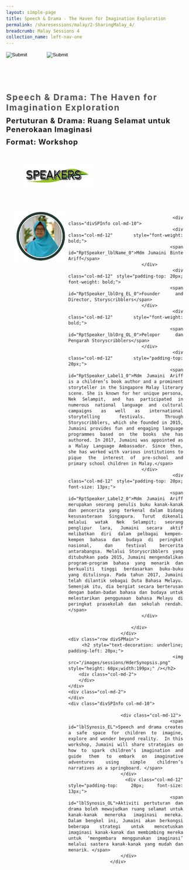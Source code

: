 ```yaml
---
layout: simple-page
title: Speech & Drama - The Haven for Imagination Exploration
permalink: /sharesessions/malay/2-SharingMalay_4/
breadcrumb: Malay Sessions 4
collection_name: left-nav-one
---
```




<input type="image" name="btnBack" id="btnBack" onclick="goBack()" src="/images/btnBack.png" style="height:70px;">
<input type="image" name="btnRegister" id="btnRegister" src="/images/btnClosed.png"
    style="height:70px;padding-left: 50px;" />

<link href="/misc/bootstrap.min.css" rel="stylesheet" />
<link href="/misc/Site.css" rel="stylesheet" />
<style>
    .divSPMain {
        padding: 20px;
        padding-top: 20px;
        text-align: justify;
        border-radius: 20px;
    }
    .divSPInfo {
        padding-top: 1px;
    }
</style>
<script>
        function goBack() {
          window.history.back();
        }
        </script>
        
<div id="PanelSess">
    <div class="col-md-12" style="padding-top: 40px;">
        <b>
            <span id="lblTitle_EL" style="font-weight: bold; font-size: 23px; letter-spacing: 2px; color: #525252">
                Speech & Drama: The Haven for Imagination Exploration</span></b>
    </div>
    <div class="col-md-12" style="padding-top: 10px;">
        <span id="lblTitle_OL" style="font-weight: bold; font-size: 20px; letter-spacing: 1px;">
        Pertuturan & Drama: Ruang Selamat untuk Penerokaan Imaginasi</span>
    </div>
    <div class="col-md-12" style="padding-top: 10px;">
        <span id="tblFormat" style="font-weight: bold; font-size: 20px; letter-spacing: 1px;"><b>Format:</b>
           Workshop</span>
    </div>
    <div class="row divSPMain">
        <h2 style="text-decoration: underline; padding-left: 20px;">
            <img src="/images/sessions/HDerSpeakers.png" style="height: 60px;width:199px;" /></h2>
        <div class="col-md-2">
        </div>
    </div>
<div class="row divSPMain">
                            <div class="col-md-2">
                                <img id="RptSpeaker_Img_0" src="/images/sessions/M21.png" style="float: left; width: 150px;" />
                            </div>

                            <div class="divSPInfo col-md-10">
                                <div class="col-md-12" style="font-weight: bold;">
                                    <span id="RptSpeaker_lblName_0">Mdm Jumaini Binte Ariff</span>
                                </div>
                                <div class="col-md-12" style="padding-top: 20px; font-weight: bold;">
                                    <span id="RptSpeaker_lblOrg_EL_0">Founder and Director, Storyscribblers</span>
                                </div>
                                <div class="col-md-12" style="font-weight: bold;">
                                    <span id="RptSpeaker_lblOrg_OL_0">Pelopor dan Pengarah Storyscribblers</span>
                                </div>
                                <div class="col-md-12" style="padding-top: 20px;">
                                    <span id="RptSpeaker_Label1_0">Mdm Jumaini Ariff is a children’s book author and a prominent storyteller in the Singapore Malay literary scene. She is known for her unique persona, Nek Selampit, and has participated in numerous national language and cultural campaigns as well as international storytelling festivals. Through Storyscribblers, which she founded in 2015, Jumaini provides fun and engaging language programmes based on the books she has authored. In 2017, Jumaini was appointed as a Malay Language Ambassador. Since then, she has worked with various institutions to pique the interest of pre-school and primary school children in Malay.</span>
                                </div>
                                <div class="col-md-12" style="padding-top: 20px; font-size: 13px;">
                                    <span id="RptSpeaker_Label2_0">Mdm Jumaini Ariff merupakan seorang penulis buku kanak-kanak dan pencerita yang terkenal dalam bidang kesusasteraan Singapura. Turut dikenali melalui watak Nek Selampit; seorang penglipur lara, Jumaini secara aktif melibatkan diri dalam pelbagai kempen-kempen bahasa dan budaya di peringkat nasional, dan festival bercerita antarabangsa. Melalui Storyscribblers yang ditubuhkan pada 2015, Jumaini mengendalikan program-program bahasa yang menarik dan berkualiti tinggi berdasarkan buku-buku yang ditulisnya. Pada tahun 2017, Jumaini telah dilantik sebagai Duta Bahasa Melayu. Semenjak itu, dia bergiat secara berterusan dengan badan-badan bahasa dan budaya untuk melestarikan penggunaan bahasa Melayu di peringkat prasekolah dan sekolah rendah.</span>
                                </div>

                            </div>
                        </div>
    <div class="row divSPMain">
        <h2 style="text-decoration: underline; padding-left: 20px;">
            <img src="/images/sessions/HderSynopsis.png" style="height: 60px;width:199px;" /></h2>
        <div class="col-md-2">
        </div>
    </div>
    <div class="col-md-2">
    </div>
    <div class="divSPInfo col-md-10">

                        <div class="col-md-12">
                            <span id="lblSynosis_EL">Speech and drama creates a safe space for children to imagine, explore and wonder beyond reality.  In this workshop, Jumaini will share strategies on how to spark children’s imagination and guide them to embark on imaginative adventures using simple children’s narratives as a springboard. </span>
                        </div>
                        <div class="col-md-12" style="padding-top: 20px; font-size: 13px;">
                            <span id="lblSynosis_OL">Aktiviti pertuturan dan drama boleh mewujudkan ruang selamat untuk kanak-kanak meneroka imaginasi mereka. Dalam bengkel ini, Jumaini akan berkongsi beberapa strategi untuk mencetuskan imaginasi kanak-kanak dan membimbing mereka untuk ‘mengembara menggunakan imaginasi’ melalui sastera kanak-kanak yang mudah dan menarik. </span>
                        </div>
                    </div>

</div>

